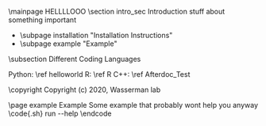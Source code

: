 \mainpage HELLLLOOO
\section intro_sec Introduction
stuff about something important

 - \subpage installation "Installation Instructions"
 - \subpage example "Example"

\subsection Different Coding Languages 

Python: \ref helloworld
R: \ref R
C++: \ref Afterdoc_Test

 \copyright Copyright (c) 2020, Wasserman lab

 \page example Example
 Some example that probably wont help you anyway 
 \code{.sh}
 run --help 
 \endcode 


